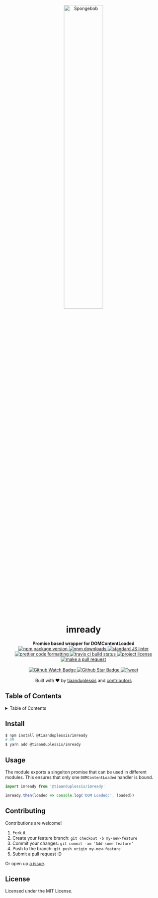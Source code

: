 
<div align="center">
  <img width="50%" src="http://pre06.deviantart.net/ebef/th/pre/i/2016/175/b/a/spongebob_spongebob_squarepants_33210738_2284_2140_by_holmesxeoncore-da7ikxm.jpg" alt="Spongebob"/>
</div>
<h1 align="center">imready</h1>
<div align="center">
  <strong>Promise based wrapper for DOMContentLoaded</strong>
</div>
<div align="center">
  <a href="https://npmjs.org/package/@tiaanduplessis/imready">
    <img src="https://img.shields.io/npm/v/@tiaanduplessis/imready.svg?style=flat-square" alt="npm package version" />
  </a>
  <a href="https://npmjs.org/package/@tiaanduplessis/imready">
  <img src="https://img.shields.io/npm/dm/@tiaanduplessis/imready.svg?style=flat-square" alt="npm downloads" />
  </a>
  <a href="https://github.com/feross/standard">
    <img src="https://img.shields.io/badge/code%20style-standard-brightgreen.svg?style=flat-square" alt="standard JS linter" />
  </a>
  <a href="https://github.com/prettier/prettier">
    <img src="https://img.shields.io/badge/styled_with-prettier-ff69b4.svg?style=flat-square" alt="prettier code formatting" />
  </a>
  <a href="https://travis-ci.org/tiaanduplessis/imready">
    <img src="https://img.shields.io/travis/tiaanduplessis/imready.svg?style=flat-square" alt="travis ci build status" />
  </a>
  <a href="https://github.com/tiaanduplessis/imready/blob/master/LICENSE">
    <img src="https://img.shields.io/npm/l/@tiaanduplessis/imready.svg?style=flat-square" alt="project license" />
  </a>
  <a href="http://makeapullrequest.com">
    <img src="https://img.shields.io/badge/PRs-welcome-brightgreen.svg?style=flat-square" alt="make a pull request" />
  </a>
</div>
<br>
<div align="center">
  <a href="https://github.com/tiaanduplessis/imready/watchers">
    <img src="https://img.shields.io/github/watchers/tiaanduplessis/imready.svg?style=social" alt="Github Watch Badge" />
  </a>
  <a href="https://github.com/tiaanduplessis/imready/stargazers">
    <img src="https://img.shields.io/github/stars/tiaanduplessis/imready.svg?style=social" alt="Github Star Badge" />
  </a>
  <a href="https://twitter.com/intent/tweet?text=Check%20out%20imready!%20https://github.com/tiaanduplessis/imready%20%F0%9F%91%8D">
    <img src="https://img.shields.io/twitter/url/https/github.com/tiaanduplessis/imready.svg?style=social" alt="Tweet" />
  </a>
</div>
<br>
<div align="center">
  Built with ❤︎ by <a href="https://github.com/tiaanduplessis">tiaanduplessis</a> and <a href="https://github.com/tiaanduplessis/imready/contributors">contributors</a>
</div>

<h2>Table of Contents</h2>
<details>
  <summary>Table of Contents</summary>
  <li><a href="#install">Install</a></li>
  <li><a href="#usage">Usage</a></li>
  <li><a href="#contribute">Contribute</a></li>
  <li><a href="#license">License</a></li>
</details>

## Install

```sh
$ npm install @tiaanduplessis/imready
# OR
$ yarn add @tiaanduplessis/imready
```

## Usage

The module exports a singelton promise that can be used in different modules. This ensures that only one `DOMContentLoaded` handler is bound.

```js
import imready from '@tiaanduplessis/imready'

imready.then(loaded => console.log('DOM Loaded:', loaded))
```

## Contributing

Contributions are welcome!

1. Fork it.
2. Create your feature branch: `git checkout -b my-new-feature`
3. Commit your changes: `git commit -am 'Add some feature'`
4. Push to the branch: `git push origin my-new-feature`
5. Submit a pull request :D

Or open up [a issue](https://github.com/tiaanduplessis/imready/issues).

## License

Licensed under the MIT License.
